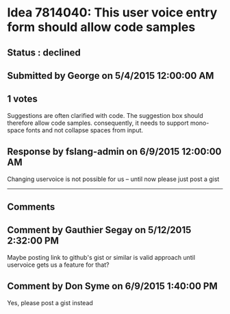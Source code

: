 # Idea 7814040: This user voice entry form should allow code samples #

## Status : declined

## Submitted by George on 5/4/2015 12:00:00 AM

## 1 votes

Suggestions are often clarified with code. The suggestion box should therefore allow code samples. consequently, it needs to support mono-space fonts and not collapse spaces from input.



## Response by fslang-admin on 6/9/2015 12:00:00 AM

Changing uservoice is not possible for us – until now please just post a gist

------------------------
## Comments


## Comment by Gauthier Segay on 5/12/2015 2:32:00 PM
Maybe posting link to github's gist or similar is valid approach until uservoice gets us a feature for that?


## Comment by Don Syme on 6/9/2015 1:40:00 PM
Yes, please post a gist instead

